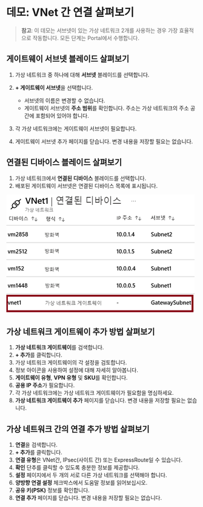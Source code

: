 # 데모: VNet 간 연결 살펴보기

>**참고**: 이 데모는 서브넷이 있는 가상 네트워크 2개를 사용하는 경우 가장 효율적으로 작동합니다. 모든 단계는 Portal에서 수행합니다. 

## 게이트웨이 서브넷 블레이드 살펴보기

1. 가상 네트워크 중 하나에 대해 **서브넷** 블레이드를 선택합니다.
1. **+ 게이트웨이 서브넷**을 선택합니다.

    - 서브넷의 이름은 변경할 수 없습니다.  
    - 게이트웨이 서브넷의 **주소 범위**를 확인합니다. 주소는 가상 네트워크의 주소 공간에 포함되어 있어야 합니다. 

1. 각 가상 네트워크에는 게이트웨이 서브넷이 필요합니다. 
1. 게이트웨이 서브넷 추가 페이지를 닫습니다. 변경 내용을 저장할 필요는 없습니다.

## 연결된 디바이스 블레이드 살펴보기

1. 가상 네트워크에서 **연결된 디바이스** 블레이드를 선택합니다.
2. 배포된 게이트웨이 서브넷은 연결된 디바이스 목록에 표시됩니다.

![게이트웨이 서브넷이 표시되어 있는 연결된 디바이스 스크린샷](Images/connecteddevices.png)

## 가상 네트워크 게이트웨이 추가 방법 살펴보기

1. **가상 네트워크 게이트웨이**를 검색합니다.
2. **+ 추가**를 클릭합니다.
3. 가상 네트워크 게이트웨이의 각 설정을 검토합니다.
4. 정보 아이콘을 사용하여 설정에 대해 자세히 알아봅니다.
5. **게이트웨이 유형**, **VPN 유형** 및 **SKU**를 확인합니다. 
6. **공용 IP 주소**가 필요합니다.
7. 각 가상 네트워크에는 가상 네트워크 게이트웨이가 필요함을 명심하세요. 
8. **가상 네트워크 게이트웨이 추가** 페이지를 닫습니다. 변경 내용을 저장할 필요는 없습니다. 

## 가상 네트워크 간의 연결 추가 방법 살펴보기

1. **연결**을 검색합니다.
2. **+ 추가**를 클릭합니다.
3. **연결 유형**은 VNet간, IPsec(사이트 간) 또는 ExpressRoute일 수 있습니다.
4. **확인** 단추를 클릭할 수 있도록 충분한 정보를 제공합니다.
5. **설정** 페이지에서 두 개의 서로 다른 가상 네트워크를 선택해야 합니다.
6. **양방향 연결 설정** 체크박스에서 도움말 정보를 읽어보십시오.
7. **공유 키(PSK)** 정보를 확인합니다.
8. **연결 추가** 페이지를 닫습니다. 변경 내용을 저장할 필요는 없습니다. 
